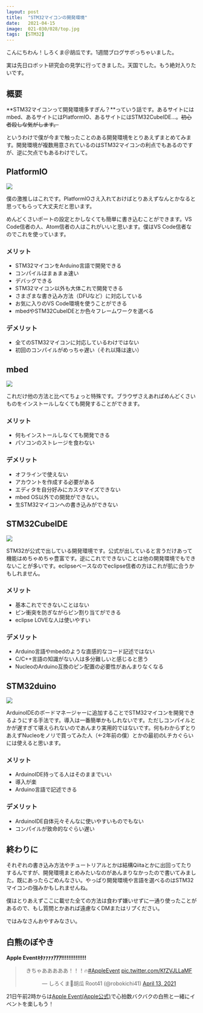 ```yaml
---
layout: post
title:  "STM32マイコンの開発環境"
date:   2021-04-15
image:  021-030/028/top.jpg
tags:  [STM32]
---
```


こんにちわん！しろくま＠胡瓜です。1週間ブログサボっちゃいました。

実は先日ロボット研究会の見学に行ってきました。天国でした。もう絶対入りたいです。

## 概要

**STM32マイコンって開発環境多すぎん？**っていう話です。あるサイトにはmbed、あるサイトにはPlatformIO、あるサイトにはSTM32CubeIDE…。~~初心者殺しな気がします。~~

というわけで僕が今まで触ったことのある開発環境をとりあえずまとめてみます。開発環境が複数用意されているのはSTM32マイコンの利点でもあるのですが、逆に欠点でもあるわけでして。

## PlatformIO

![]({{site.baseurl}}/img/021-030/028/001.png)

僕の激推しはこれです。PlatformIOさえ入れておけばとりあえずなんとかなると思ってもらって大丈夫だと思います。

めんどくさいポートの設定とかしなくても簡単に書き込むことができます。VS Code信者の人、Atom信者の人はこれがいいと思います。僕はVS Code信者なのでこれを使っています。

### メリット

- STM32マイコンをArduino言語で開発できる
- コンパイルはまぁまぁ速い
- デバッグできる
- STM32マイコン以外も大体これで開発できる
- さまざまな書き込み方法（DFUなど）に対応している
- お気に入りのVS Code環境を使うことができる
- mbedやSTM32CubeIDEとか色々フレームワークを選べる

### デメリット

- 全てのSTM32マイコンに対応しているわけではない
- 初回のコンパイルがめっちゃ遅い（それ以降は速い）

## mbed

![]({{site.baseurl}}/img/021-030/028/002.png)

これだけ他の方法と比べてちょっと特殊です。ブラウザさえあればめんどくさいものをインストールしなくても開発することができます。

### メリット

- 何もインストールしなくても開発できる
- パソコンのストレージを食わない

### デメリット

- オフラインで使えない
- アカウントを作成する必要がある
- エディタを自分好みにカスタマイズできない
- mbed OS以外での開発ができない。
- 生STM32マイコンへの書き込みができない

## STM32CubeIDE

![]({{site.baseurl}}/img/021-030/028/003.png)

STM32が公式で出している開発環境です。公式が出していると言うだけあって機能はめちゃめちゃ豊富です。逆にこれでできないことは他の開発環境でもできないことが多いです。eclipseベースなのでeclipse信者の方はこれが肌に合うかもしれません。

### メリット

- 基本これでできないことはない
- ピン衝突を防ぎながらピン割り当てができる
- eclipse LOVEな人は使いやすい

### デメリット

- Arduino言語やmbedのような直感的なコード記述ではない
- C/C++言語の知識がない人は多分難しいと感じると思う
- NucleoのArduino互換のピン配置の必要性があんまりなくなる

## STM32duino

![]({{site.baseurl}}/img/021-030/028/004.png)

ArduinoIDEのボードマネージャーに追加することでSTM32マイコンを開発できるようにする手法です。導入は一番簡単かもしれないです。ただしコンパイルとかが遅すぎて堪えられないのであんまり実用的ではないです。何もわからずとりあえずNucleoをノリで買ってみた人（←2年前の僕）とかの最初のLチカぐらいには使えると思います。

### メリット

- ArduinoIDE持ってる人はそのままでいい
- 導入が楽
- Arduino言語で記述できる

### デメリット

- ArduinoIDE自体元々そんなに使いやすいものでもない
- コンパイルが致命的なぐらい遅い

## 終わりに

それぞれの書き込み方法やチュートリアルとかは結構Qiitaとかに出回ってたりするんですが、開発環境まとめみたいなのがあんまりなかったので書いてみました。既にあったらごめんなさい。やっぱり開発環境や言語を選べるのはSTM32マイコンの強みかもしれませんね。

僕はとりあえずここに載せた全ての方法は食わず嫌いせずに一通り使ったことがあるので、もし質問とかあれば遠慮なくDMまたはリプください。

ではみなさんおやすみなさい。

## 白熊のぼやき

**Apple Eventｷﾀｧｧｧｧｱｱｱ!!!!!!!!!!!!!!**

<center><blockquote class="twitter-tweet" data-theme="dark"><p lang="ja" dir="ltr">きちゃあああああ！！！🔥<a href="https://twitter.com/hashtag/AppleEvent?src=hash&amp;ref_src=twsrc%5Etfw">#AppleEvent</a> <a href="https://t.co/KfZVJLLaMF">pic.twitter.com/KfZVJLLaMF</a></p>&mdash; しろくま🥒胡瓜 Root41 (@robokichi41) <a href="https://twitter.com/robokichi41/status/1382094369495285763?ref_src=twsrc%5Etfw">April 13, 2021</a></blockquote> <script async src="https://platform.twitter.com/widgets.js" charset="utf-8"></script></center>

21日午前2時からは[Apple Event(Apple公式)](https://www.apple.com/apple-events/)で心拍数バクバクの白熊と一緒にイベントを楽しもう！